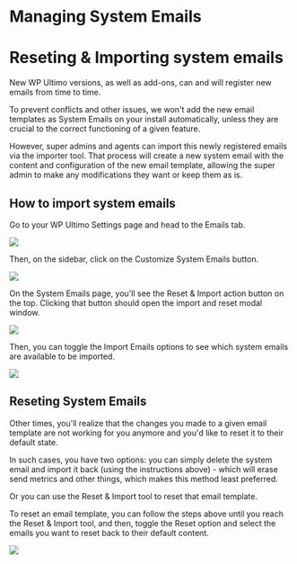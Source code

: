 # Managing System Emails

# Reseting & Importing system emails

New WP Ultimo versions, as well as add-ons, can and will register new emails from time to time.

To prevent conflicts and other issues, we won't add the new email templates as System Emails on your install automatically, unless they are crucial to the correct functioning of a given feature.

However, super admins and agents can import this newly registered emails via the importer tool. That process will create a new system email with the content and configuration of the new email template, allowing the super admin to make any modifications they want or keep them as is.

## How to import system emails

Go to your WP Ultimo Settings page and head to the Emails tab.

![](assets/images/5ad2a304.png)

Then, on the sidebar, click on the Customize System Emails button.

![](assets/images/e2b1a55f.png)

On the System Emails page, you'll see the Reset & Import action button on the top. Clicking that button should open the import and reset modal window.

![](assets/images/af125d5d.png)

Then, you can toggle the Import Emails options to see which system emails are available to be imported.

![](assets/images/59124d83.png)

## Reseting System Emails

Other times, you'll realize that the changes you made to a given email template are not working for you anymore and you'd like to reset it to their default state.

In such cases, you have two options: you can simply delete the system email and import it back (using the instructions above) - which will erase send metrics and other things, which makes this method least preferred.

Or you can use the Reset & Import tool to reset that email template.

To reset an email template, you can follow the steps above until you reach the Reset & Import tool, and then, toggle the Reset option and select the emails you want to reset back to their default content.

![](assets/images/af5f165e.png)
